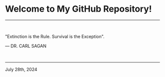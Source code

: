 # Welcome to My GitHub Repository!

---

<br>

"Extinction is the Rule. Survival is the Exception"\.

― DR. CARL SAGAN
 
</br>

---
July 28th, 2024

